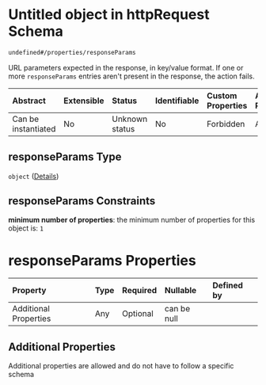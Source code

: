 # Untitled object in httpRequest Schema

```txt
undefined#/properties/responseParams
```

URL parameters expected in the response, in key/value format. If one or more `responseParams` entries aren't present in the response, the action fails.

| Abstract            | Extensible | Status         | Identifiable | Custom Properties | Additional Properties | Access Restrictions | Defined In                                                                         |
| :------------------ | :--------- | :------------- | :----------- | :---------------- | :-------------------- | :------------------ | :--------------------------------------------------------------------------------- |
| Can be instantiated | No         | Unknown status | No           | Forbidden         | Allowed               | none                | [httpRequest\_v1.schema.json\*](httpRequest_v1.schema.json "open original schema") |

## responseParams Type

`object` ([Details](httprequest_v1-properties-responseparams.md))

## responseParams Constraints

**minimum number of properties**: the minimum number of properties for this object is: `1`

# responseParams Properties

| Property              | Type | Required | Nullable    | Defined by |
| :-------------------- | :--- | :------- | :---------- | :--------- |
| Additional Properties | Any  | Optional | can be null |            |

## Additional Properties

Additional properties are allowed and do not have to follow a specific schema
